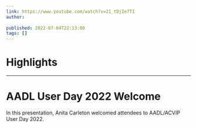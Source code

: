 ```yaml
---
link: https://www.youtube.com/watch?v=21_tDjIe7TI
author: 
   
published: 2022-07-04T22:13:00
tags: []
---
```

# Highlights


---
# AADL User Day 2022 Welcome
In this presentation, Anita Carleton welcomed attendees to AADL/ACVIP User Day 2022.